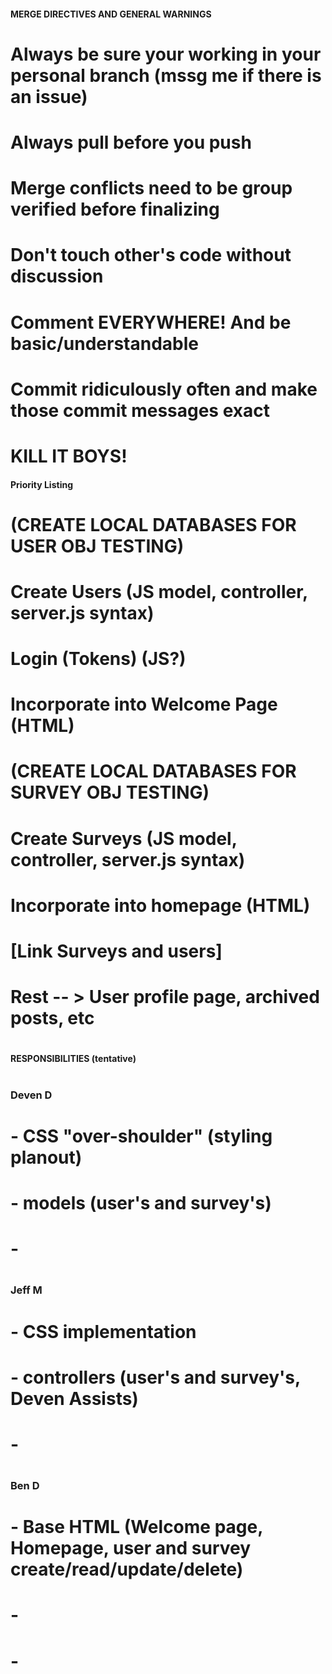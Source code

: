 #### MERGE DIRECTIVES AND GENERAL WARNINGS
# Always be sure your working in your personal branch (mssg me if there is an issue)
# Always pull before you push
# Merge conflicts need to be group verified before finalizing
# Don't touch other's code without discussion
# Comment EVERYWHERE! And be basic/understandable
# Commit ridiculously often and make those commit messages exact
# KILL IT BOYS!

#### Priority Listing
#
# (CREATE LOCAL DATABASES FOR USER OBJ TESTING)
# Create Users (JS model, controller, server.js syntax)
# Login (Tokens) (JS?)
# Incorporate into Welcome Page (HTML)
#
# (CREATE LOCAL DATABASES FOR SURVEY OBJ TESTING)
# Create Surveys (JS model, controller, server.js syntax)
# Incorporate into homepage (HTML)
# [Link Surveys and users]
#
#
# Rest -- > User profile page, archived posts, etc
#


#### RESPONSIBILITIES (tentative)
#
### Deven D
#
# - CSS "over-shoulder" (styling planout)
# - models (user's and survey's)
# -
#
#
### Jeff M
#
# - CSS implementation
# - controllers (user's and survey's, Deven Assists)
# -
#
### Ben D
#
# - Base HTML (Welcome page, Homepage, user and survey create/read/update/delete)
# -
# -
#
